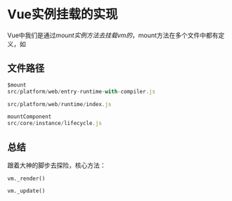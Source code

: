 # Vue实例挂载的实现

Vue中我们是通过$mount实例方法去挂载vm的，$mount方法在多个文件中都有定义，如

## 文件路径
```js
$mount
src/platform/web/entry-runtime-with-compiler.js

src/platform/web/runtime/index.js

mountComponent
src/core/instance/lifecycle.js
```

## 总结

跟着大神的脚步去探险，核心方法：
```
vm._render()

vm._update()
```